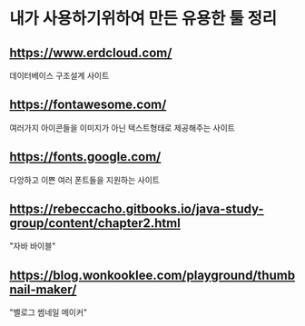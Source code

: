 
# 내가 사용하기위하여 만든 유용한 툴 정리 

## https://www.erdcloud.com/

데이터베이스 구조설계 사이트

## https://fontawesome.com/

여러가지 아이콘들을 이미지가 아닌 텍스트형태로 제공해주는 사이트

## https://fonts.google.com/

다앙하고 이쁜 여러 폰트들을 지원하는 사이트

## https://rebeccacho.gitbooks.io/java-study-group/content/chapter2.html

"자바 바이블"

## https://blog.wonkooklee.com/playground/thumbnail-maker/
"벨로그 썸네일 메이커"

